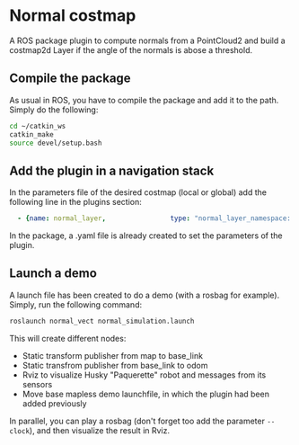 # Normal costmap

A ROS package plugin to compute normals from a PointCloud2 and build a costmap2d Layer if the angle of the normals is abose a threshold.

## Compile the package

As usual in ROS, you have to compile the package and add it to the path.
Simply do the following:
```bash
cd ~/catkin_ws
catkin_make
source devel/setup.bash
```

## Add the plugin in a navigation stack
In the parameters file of the desired costmap (local or global) add the following line in the plugins section:
```yaml
  - {name: normal_layer,                type: "normal_layer_namespace::NormalLayer"}
```
In the package, a .yaml file is already created to set the parameters of the plugin.

## Launch a demo
A launch file has been created to do a demo (with a rosbag for example).
Simply, run the following command:
```bash
roslaunch normal_vect normal_simulation.launch
```
This will create different nodes:
- Static transform publisher from map to base_link
- Static transfrom publisher from base_link to odom
- Rviz to visualize Husky "Paquerette" robot and messages from its sensors
- Move base mapless demo launchfile, in which the plugin had been added previously

In parallel, you can play a rosbag (don't forget too add the parameter ```--clock```), and then visualize the result in Rviz.
